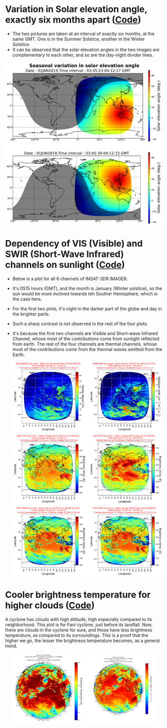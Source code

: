 # Variation in Solar elevation angle, exactly six months apart ([Code](https://github.com/DebasishDhal/Thesis_Repository/blob/main/results/INSAT-3DR%20only/codes/solar_elevation_angle.py))

- The two pictures are taken at an interval of exactly six months, at the same GMT. One is in the Summer Solstice, another in the Winter Solstice.
-  It can be observed that the solar elevation angles in the two images are complementary to each other, and so are the day-night divider lines.

<p align= "center">
  <img src="variation in solar elevation with season.png" alt="Variation in solar elevation angle within a span of six months">
</p>

# Dependency of VIS (Visible) and SWIR (Short-Wave Infrared) channels on sunlight ([Code](https://github.com/DebasishDhal/Thesis_Repository/blob/main/results/INSAT-3DR%20only/codes/insat_channel_plot.py))

- Below is a plot for all 6 channels of INSAT-3DR IMAGER.
- It's 0515 hours (GMT), and the month is January (Winter solstice), so the sun would be more inclined towards teh Souther Hemisphere, which is the case here.
- For the first two plots, it's night in the darker part of the globe and day in the brighter parts.
- Such a sharp contrast is not observed in the rest of the four plots.
- It's because the first two channels are Visible and Short-wave Infrared Channel, whose most of the contributions come from sunlight reflected from earth. The rest of the four channels are thermal channels, whose most of the contributions come from the thermal waves emitted from the Earth.

  <p align= "center">
   <img src= "../../miscellaneous/images/Allchannelsplot.png" alt = "Distribution of different cloud types as a function of Latitude">
</p>

# Cooler brightness temperature for higher clouds ([Code](https://github.com/DebasishDhal/Thesis_Repository/blob/main/results/INSAT-3DR%20only/codes/insat_channel_plot_globe.py))
A cyclone has clouds with high altitude, high especially compared to its neighborhood. This plot is for Fani cyclone, just before its landfall. Now, there are clouds in the cyclone for sure, and those have less brightness temperature, as compared to its sorroundings. This is a proof that the higher we go, the lesser the brightness temperature becomes, as a general trend.

<p align="center">
  <img src="../../miscellaneous/images/Fani BT plot.png" width="45%" alt="Image 2">
  <img src="../../miscellaneous/images/Fani radiance plot.png" width="45%" alt="Image 1">
</p>
